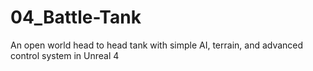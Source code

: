 # 04_Battle-Tank
An open world head to head tank with simple AI, terrain, and advanced control system in Unreal 4
